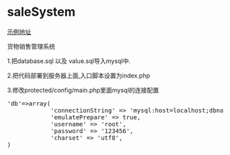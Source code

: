 # saleSystem
<p><a href="http://bestot.cn/2018/04/20/%E8%B4%A7%E7%89%A9%E9%94%80%E5%94%AE%E7%AE%A1%E7%90%86%E7%B3%BB%E7%BB%9F/" target="_blank" rel="noopener">示例地址</a></p>
<p>货物销售管理系统</p>
<p>1.把database.sql 以及 value.sql导入mysql中.</p>
<p>2.把代码部署到服务器上面,入口脚本设置为index.php</p>
<p>3.修改protected/config/main.php里面mysql的连接配置</p>
<pre>
'db'=>array(
			'connectionString' => 'mysql:host=localhost;dbname=store;port=3306',
			'emulatePrepare' => true,
			'username' => 'root',
			'password' => '123456',
			'charset' => 'utf8',
)
</pre>

